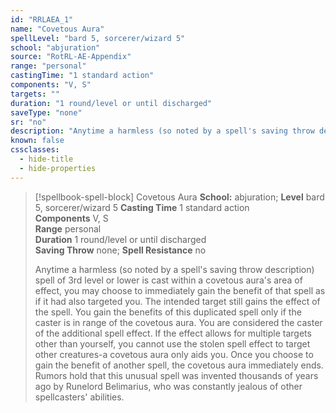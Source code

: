 ```yaml
---
id: "RRLAEA_1"
name: "Covetous Aura"
spellLevel: "bard 5, sorcerer/wizard 5"
school: "abjuration"
source: "RotRL-AE-Appendix"
range: "personal"
castingTime: "1 standard action"
components: "V, S"
targets: ""
duration: "1 round/level or until discharged"
saveType: "none"
sr: "no"
description: "Anytime a harmless (so noted by a spell's saving throw description) spell of 3rd level or lower is cast within a covetous aura's area of effect, you may choose to immediately gain the benefit of that spell as if it had also targeted you. The intended target still gains the effect of the spell. You gain the benefits of this duplicated spell only if the caster is in range of the covetous aura. You are considered the caster of the additional spell effect. If the effect allows for multiple targets other than yourself, you cannot use the stolen spell effect to target other creatures-a covetous aura only aids you. Once you choose to gain the benefit of another spell, the covetous aura immediately ends. Rumors hold that this unusual spell was invented thousands of years ago by Runelord Belimarius, who was constantly jealous of other spellcasters' abilities."
known: false
cssclasses:
  - hide-title
  - hide-properties
---
```


> [!spellbook-spell-block] Covetous Aura
> **School:** abjuration; **Level** bard 5, sorcerer/wizard 5
> **Casting Time** 1 standard action  
> **Components** V, S  
> **Range** personal  
> **Duration** 1 round/level or until discharged  
> **Saving Throw** none; **Spell Resistance** no
> 
> Anytime a harmless (so noted by a spell's saving throw description) spell of 3rd level or lower is cast within a covetous aura's area of effect, you may choose to immediately gain the benefit of that spell as if it had also targeted you. The intended target still gains the effect of the spell. You gain the benefits of this duplicated spell only if the caster is in range of the covetous aura. You are considered the caster of the additional spell effect. If the effect allows for multiple targets other than yourself, you cannot use the stolen spell effect to target other creatures-a covetous aura only aids you. Once you choose to gain the benefit of another spell, the covetous aura immediately ends. Rumors hold that this unusual spell was invented thousands of years ago by Runelord Belimarius, who was constantly jealous of other spellcasters' abilities.